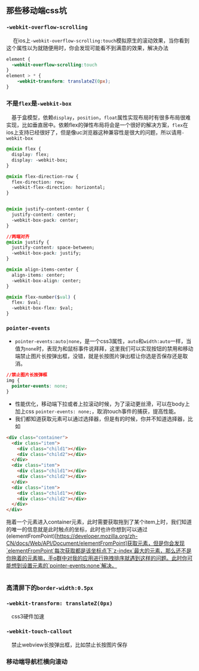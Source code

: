 ## 那些移动端css坑

### `-webkit-overflow-scrolling`  
&emsp; 在ios上`-webkit-overflow-scrolling:touch`模拟原生的滚动效果，当你看到这个属性以为就随便用时，你会发现可能看不到满意的效果，解决办法
```css
element {
  -webkit-overflow-scrolling:touch
}
element > * {
    -webkit-transform: translateZ(0px);
}
```  
### 不是`flex`是`-webkit-box` 
&emsp;基于盒模型，依赖`display`，`position`，`float`属性实现布局时有很多布局很难实现，比如垂直居中。依赖flex的弹性布局将会是一个很好的解决方案，`flex`在ios上支持已经很好了，但是像uc浏览器这种兼容性是很大的问题，所以请用`-webkit-box`
```css
@mixin flex {
  display: flex;
  display: -webkit-box;
}

@mixin flex-direction-row {
  flex-direction: row;
  -webkit-flex-direction: horizontal;
}


@mixin justify-content-center {
  justify-content: center;
  -webkit-box-pack: center;
}

//两端对齐
@mixin justify {
  justify-content: space-between;
  -webkit-box-pack: justify;
}

@mixin align-items-center {
  align-items: center;
  -webkit-box-align: center;
}

@mixin flex-number($val) {
  flex: $val;
  -webkit-box-flex: $val;
}
```

### `pointer-events` 
* `pointer-events:auto|none`，是一个css3属性，`auto`和`width:auto`一样，当值为`none`时，表现为和鼠标事件说拜拜，这里我们可以实现按钮的禁用和移动端禁止图片长按弹出框，没错，就是长按图片弹出框让你选是否保存还是取消。 

```css
//禁止图片长按弹框
img {
  pointer-events: none;
}
```
* 性能优化，移动端下拉或者上拉滚动时候，为了滚动更丝滑，可以在body上加上css `pointer-events: none;`，取消touch事件的捕获，提高性能。 
* 我们都知道获取元素可以通过选择器，但是有的时候，你并不知道选择器，比如
```html
<div class="container">
  <div class="item">
    <div class="child1"></div>
    <div class="child2"></div>
  </div>
  <div class="item">
    <div class="child1"></div>
    <div class="child2"></div>
  </div>
  <div class="item">
    <div class="child1"></div>
    <div class="child2"></div>
  </div>
</div>
```
拖着一个元素进入container元素，此时需要获取拖到了某个item上时，我们知道的唯一的信息就是此时触点的坐标，此时也许你想到可以通过(elementFromPoint)[https://developer.mozilla.org/zh-CN/docs/Web/API/Document/elementFromPoint]获取元素，但是你会发现`elementFromPoint`每次获取都是该坐标点下`z-index`最大的元素，那么还不是你拖着的元素嘛，手q群中对我的应用进行拖拽排序就遇到这样的问题。此时你可能想到设置元素的`pointer-events:none`解决。 
```javascript

```

### 高清屏下的`border-width:0.5px` 

### `-webkit-transform: translateZ(0px)` 
&emsp;css3硬件加速

### `-webkit-touch-callout` 
&emsp;禁止webview长按弹出框，比如禁止长按图片保存

### 移动端导航栏横向滚动

 



   